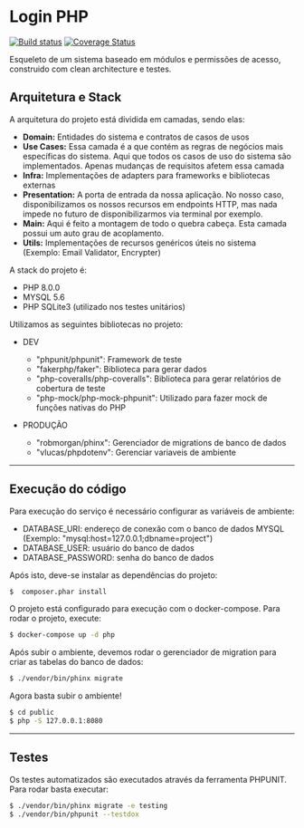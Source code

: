 # Login PHP

[![Build status](https://github.com/tota1099/php-login/actions/workflows/php.yml/badge.svg)](https://github.com/tota1099/php-login/actions/workflows/php.yml)
[![Coverage Status](https://coveralls.io/repos/github/tota1099/php-login/badge.svg?branch=main)](https://coveralls.io/github/tota1099/php-login?branch=main)

Esqueleto de um sistema baseado em módulos e permissões de acesso, construido com clean architecture e testes.

## Arquitetura e Stack

A arquitetura do projeto está dividida em camadas, sendo elas: 

- **Domain:** Entidades do sistema e contratos de casos de usos
- **Use Cases:** Essa camada é a que contém as regras de negócios mais específicas do sistema. Aqui que todos os casos de uso do sistema são implementados. Apenas mudanças de requisitos afetem essa camada
- **Infra:** Implementações de adapters para frameworks e bibliotecas externas
- **Presentation:** A porta de entrada da nossa aplicação. No nosso caso, disponibilizamos os nossos recursos em endpoints HTTP, mas nada impede no futuro de disponibilizarmos via terminal por exemplo.
- **Main:** Aqui é feito a montagem de todo o quebra cabeça. Esta camada possui um auto grau de acoplamento.
- **Utils:** Implementações de recursos genéricos úteis no sistema (Exemplo: Email Validator, Encrypter)

A stack do projeto é:

- PHP 8.0.0
- MYSQL 5.6
- PHP SQLite3 (utilizado nos testes unitários)

Utilizamos as seguintes bibliotecas no projeto:

* DEV
  * "phpunit/phpunit": Framework de teste
  * "fakerphp/faker": Biblioteca para gerar dados
  * "php-coveralls/php-coveralls": Biblioteca para gerar relatórios de cobertura de teste
  * "php-mock/php-mock-phpunit": Utilizado para fazer mock de funções nativas do PHP

* PRODUÇÃO
  * "robmorgan/phinx": Gerenciador de migrations de banco de dados
  * "vlucas/phpdotenv": Gerenciar variaveis de ambiente
- - - -

## Execução do código

Para execução do serviço é necessário configurar as variáveis de ambiente:

* DATABASE_URI: endereço de conexão com o banco de dados MYSQL (Exemplo: "mysql:host=127.0.0.1;dbname=project")
* DATABASE_USER: usuário do banco de dados
* DATABASE_PASSWORD: senha do banco de dados 

Após isto, deve-se instalar as dependências do projeto:

```bash
$  composer.phar install
```

O projeto está configurado para execução com o docker-compose. Para rodar o projeto, execute:

```bash
$ docker-compose up -d php
```

Após subir o ambiente, devemos rodar o gerenciador de migration para criar as tabelas do banco de dados:

```bash
$ ./vendor/bin/phinx migrate
```

Agora basta subir o ambiente!

```bash
$ cd public
$ php -S 127.0.0.1:8080
```

- - - -
## Testes

Os testes automatizados são executados através da ferramenta PHPUNIT. Para rodar basta executar:

```bash
$ ./vendor/bin/phinx migrate -e testing
$ ./vendor/bin/phpunit --testdox
```
